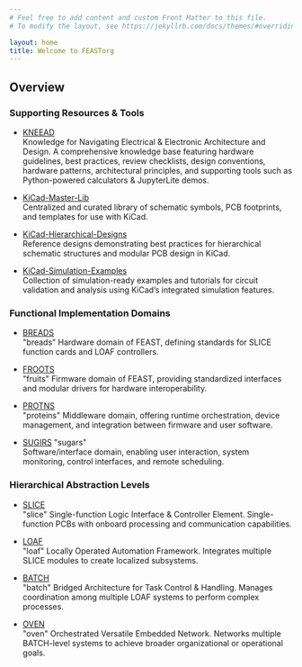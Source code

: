 ```yaml
---
# Feel free to add content and custom Front Matter to this file.
# To modify the layout, see https://jekyllrb.com/docs/themes/#overriding-theme-defaults

layout: home
title: Welcome to FEASTorg
---
```


## Overview

### Supporting Resources & Tools

- [KNEEAD](/KNEEAD/)  
  Knowledge for Navigating Electrical & Electronic Architecture and Design. A comprehensive knowledge base featuring hardware guidelines, best practices, review checklists, design conventions, hardware patterns, architectural principles, and supporting tools such as Python-powered calculators & JupyterLite demos.

- [KiCad-Master-Lib](/KiCad-Master-Lib/)  
  Centralized and curated library of schematic symbols, PCB footprints, and templates for use with KiCad.

- [KiCad-Hierarchical-Designs](/KiCad-Hierarchical-Designs/)  
  Reference designs demonstrating best practices for hierarchical schematic structures and modular PCB design in KiCad.

- [KiCad-Simulation-Examples](/KiCad-Simulation-Examples/)  
  Collection of simulation-ready examples and tutorials for circuit validation and analysis using KiCad’s integrated simulation features.

### Functional Implementation Domains

- [BREADS](/BREADS/)  
  "breads"
  Hardware domain of FEAST, defining standards for SLICE function cards and LOAF controllers.

- [FROOTS](/FROOTS/)  
  "fruits"
  Firmware domain of FEAST, providing standardized interfaces and modular drivers for hardware interoperability.

- [PROTNS](/PROTNS/)  
  "proteins"
  Middleware domain, offering runtime orchestration, device management, and integration between firmware and user software.

- [SUGIRS](/SUGIRS/)
  "sugars"  
  Software/interface domain, enabling user interaction, system monitoring, control interfaces, and remote scheduling.

### Hierarchical Abstraction Levels

- [SLICE](/SLICE/)  
  "slice"
  Single-function Logic Interface & Controller Element. Single-function PCBs with onboard processing and communication capabilities.

- [LOAF](/LOAF/)  
  "loaf"
  Locally Operated Automation Framework. Integrates multiple SLICE modules to create localized subsystems.

- [BATCH](/BATCH/)  
  "batch"
  Bridged Architecture for Task Control & Handling. Manages coordination among multiple LOAF systems to perform complex processes.

- [OVEN](/OVEN/)  
  "oven"
  Orchestrated Versatile Embedded Network. Networks multiple BATCH-level systems to achieve broader organizational or operational goals.
